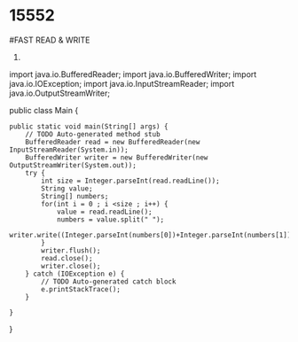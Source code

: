 15552
=====
#FAST READ & WRITE
1. <pre>
import java.io.BufferedReader;
import java.io.BufferedWriter;
import java.io.IOException;
import java.io.InputStreamReader;
import java.io.OutputStreamWriter;

public class Main {

	public static void main(String[] args) {
		// TODO Auto-generated method stub
		BufferedReader read = new BufferedReader(new InputStreamReader(System.in));
		BufferedWriter writer = new BufferedWriter(new OutputStreamWriter(System.out));
		try {
			int size = Integer.parseInt(read.readLine());
			String value;
			String[] numbers;
			for(int i = 0 ; i <size ; i++) {
				value = read.readLine();
				numbers = value.split(" ");
				writer.write((Integer.parseInt(numbers[0])+Integer.parseInt(numbers[1]))+"\n");	
			}
			writer.flush();
			read.close();
			writer.close();
		} catch (IOException e) {
			// TODO Auto-generated catch block
			e.printStackTrace();
		}
		
	}

}
</pre>